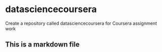 # datasciencecoursera
Create a repository called datasciencecoursera for Coursera assignment work
## This is a markdown file
